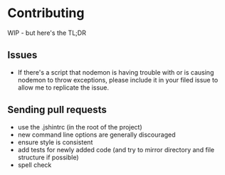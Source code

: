 # Contributing

WIP - but here's the TL;DR

## Issues

- If there's a script that nodemon is having trouble with or is causing nodemon to throw exceptions, please include it in your filed issue to allow me to replicate the issue.

## Sending pull requests

- use the .jshintrc (in the root of the project)
- new command line options are generally discouraged
- ensure style is consistent
- add tests for newly added code (and try to mirror directory and file structure if possible)
- spell check